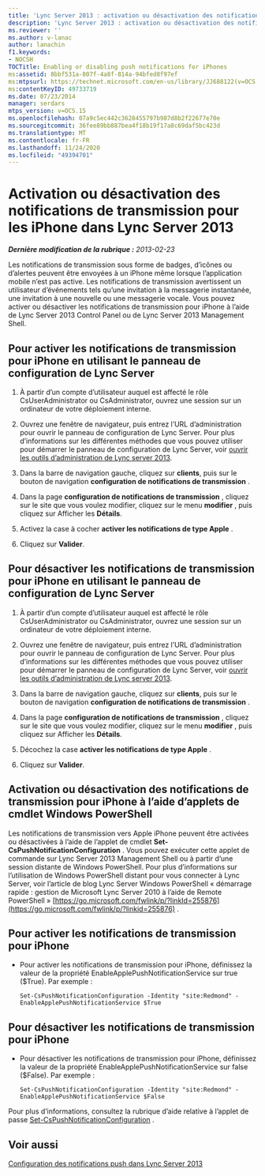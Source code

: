 ```yaml
---
title: 'Lync Server 2013 : activation ou désactivation des notifications de transmission pour les iPhone'
description: 'Lync Server 2013 : activation ou désactivation des notifications de transmission pour les iPhone.'
ms.reviewer: ''
ms.author: v-lanac
author: lanachin
f1.keywords:
- NOCSH
TOCTitle: Enabling or disabling push notifications for iPhones
ms:assetid: 8bbf531a-807f-4a8f-814a-94bfed8f97ef
ms:mtpsurl: https://technet.microsoft.com/en-us/library/JJ688122(v=OCS.15)
ms:contentKeyID: 49733719
ms.date: 07/23/2014
manager: serdars
mtps_version: v=OCS.15
ms.openlocfilehash: 07a9c5ec442c3628455797b987d8b2f22677e70e
ms.sourcegitcommit: 36fee89bb887bea4f18b19f17a8c69daf5bc423d
ms.translationtype: MT
ms.contentlocale: fr-FR
ms.lasthandoff: 11/24/2020
ms.locfileid: "49394701"
---
```

# <a name="enabling-or-disabling-push-notifications-for-iphones-in-lync-server-2013"></a>Activation ou désactivation des notifications de transmission pour les iPhone dans Lync Server 2013

<div data-xmlns="http://www.w3.org/1999/xhtml">

<div class="topic" data-xmlns="http://www.w3.org/1999/xhtml" data-msxsl="urn:schemas-microsoft-com:xslt" data-cs="https://msdn.microsoft.com/">

<div data-asp="https://msdn2.microsoft.com/asp">



</div>

<div id="mainSection">

<div id="mainBody">

<span> </span>

_**Dernière modification de la rubrique :** 2013-02-23_

Les notifications de transmission sous forme de badges, d’icônes ou d’alertes peuvent être envoyées à un iPhone même lorsque l’application mobile n’est pas active. Les notifications de transmission avertissent un utilisateur d’événements tels qu’une invitation à la messagerie instantanée, une invitation à une nouvelle ou une messagerie vocale. Vous pouvez activer ou désactiver les notifications de transmission pour iPhone à l’aide de Lync Server 2013 Control Panel ou de Lync Server 2013 Management Shell.

<div>

## <a name="to-enable-push-notifications-for-iphone-by-using-lync-server-control-panel"></a>Pour activer les notifications de transmission pour iPhone en utilisant le panneau de configuration de Lync Server

1.  À partir d’un compte d’utilisateur auquel est affecté le rôle CsUserAdministrator ou CsAdministrator, ouvrez une session sur un ordinateur de votre déploiement interne.

2.  Ouvrez une fenêtre de navigateur, puis entrez l’URL d’administration pour ouvrir le panneau de configuration de Lync Server. Pour plus d’informations sur les différentes méthodes que vous pouvez utiliser pour démarrer le panneau de configuration de Lync Server, voir [ouvrir les outils d’administration de Lync server 2013](lync-server-2013-open-lync-server-administrative-tools.md).

3.  Dans la barre de navigation gauche, cliquez sur **clients**, puis sur le bouton de navigation **configuration de notifications de transmission** .

4.  Dans la page **configuration de notifications de transmission** , cliquez sur le site que vous voulez modifier, cliquez sur le menu **modifier** , puis cliquez sur Afficher les **Détails**.

5.  Activez la case à cocher **activer les notifications de type Apple** .

6.  Cliquez sur **Valider**.

</div>

<div>

## <a name="to-disable-push-notifications-for-iphone-by-using-lync-server-control-panel"></a>Pour désactiver les notifications de transmission pour iPhone en utilisant le panneau de configuration de Lync Server

1.  À partir d’un compte d’utilisateur auquel est affecté le rôle CsUserAdministrator ou CsAdministrator, ouvrez une session sur un ordinateur de votre déploiement interne.

2.  Ouvrez une fenêtre de navigateur, puis entrez l’URL d’administration pour ouvrir le panneau de configuration de Lync Server. Pour plus d’informations sur les différentes méthodes que vous pouvez utiliser pour démarrer le panneau de configuration de Lync Server, voir [ouvrir les outils d’administration de Lync server 2013](lync-server-2013-open-lync-server-administrative-tools.md).

3.  Dans la barre de navigation gauche, cliquez sur **clients**, puis sur le bouton de navigation **configuration de notifications de transmission** .

4.  Dans la page **configuration de notifications de transmission** , cliquez sur le site que vous voulez modifier, cliquez sur le menu **modifier** , puis cliquez sur Afficher les **Détails**.

5.  Décochez la case **activer les notifications de type Apple** .

6.  Cliquez sur **Valider**.

</div>

<div>

## <a name="enabling-or-disabling-push-notifications-to-iphone-by-using-windows-powershell-cmdlets"></a>Activation ou désactivation des notifications de transmission pour iPhone à l’aide d’applets de cmdlet Windows PowerShell

Les notifications de transmission vers Apple iPhone peuvent être activées ou désactivées à l’aide de l’applet de cmdlet **Set-CsPushNotificationConfiguration** . Vous pouvez exécuter cette applet de commande sur Lync Server 2013 Management Shell ou à partir d’une session distante de Windows PowerShell. Pour plus d’informations sur l’utilisation de Windows PowerShell distant pour vous connecter à Lync Server, voir l’article de blog Lync Server Windows PowerShell « démarrage rapide : gestion de Microsoft Lync Server 2010 à l’aide de Remote PowerShell » [https://go.microsoft.com/fwlink/p/?linkId=255876](https://go.microsoft.com/fwlink/p/?linkid=255876) .

<div>

## <a name="to-enable-push-notifications-for-iphone"></a>Pour activer les notifications de transmission pour iPhone

  - Pour activer les notifications de transmission pour iPhone, définissez la valeur de la propriété EnableApplePushNotificationService sur true ($True). Par exemple :
    
        Set-CsPushNotificationConfiguration -Identity "site:Redmond" -EnableApplePushNotificationService $True

</div>

<div>

## <a name="to-disable-push-notifications-for-iphone"></a>Pour désactiver les notifications de transmission pour iPhone

  - Pour désactiver les notifications de transmission pour iPhone, définissez la valeur de la propriété EnableApplePushNotificationService sur false ($False). Par exemple :
    
        Set-CsPushNotificationConfiguration -Identity "site:Redmond" -EnableApplePushNotificationService $False

</div>

Pour plus d’informations, consultez la rubrique d’aide relative à l’applet de passe [Set-CsPushNotificationConfiguration](https://docs.microsoft.com/powershell/module/skype/Set-CsPushNotificationConfiguration) .

</div>

<div>

## <a name="see-also"></a>Voir aussi


[Configuration des notifications push dans Lync Server 2013](lync-server-2013-configuring-for-push-notifications.md)  
  

</div>

</div>

<span> </span>

</div>

</div>

</div>

